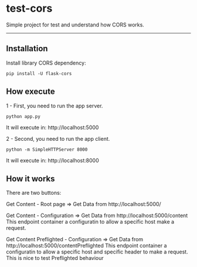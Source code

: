 test-cors
===================


Simple project for test and understand how CORS works.

----------


Installation
-------------
Install library CORS dependency:

    pip install -U flask-cors


How execute
-------------

1 - First, you need to run the app server.

    python app.py

It will execute in: http://localhost:5000

2 - Second, you need to run the app client.

    python -m SimpleHTTPServer 8000

It will execute in: http://localhost:8000


How it works
-------------
There are two buttons:

Get Content - Root page => Get Data from http://localhost:5000/

Get Content - Configuration => Get Data from http://localhost:5000/content
This endpoint container a configuratin to allow a specific host make a request.

Get Content Preflighted - Configuration => Get Data from http://localhost:5000/contentPreflighted
This endpoint container a configuratin to allow a specific host and specific header to make a request.
This is nice to test Preflighted behaviour


